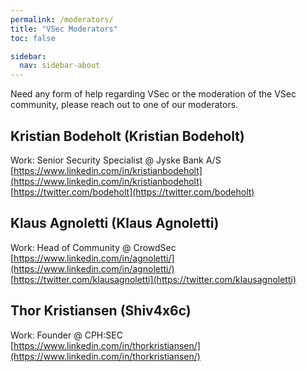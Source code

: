 ```yaml
---
permalink: /moderators/
title: "VSec Moderators"
toc: false

sidebar:
  nav: sidebar-about
---
```


Need any form of help regarding VSec or the moderation of the VSec community, please reach out to one of our moderators.

## Kristian Bodeholt (Kristian Bodeholt)
Work: Senior Security Specialist @ Jyske Bank A/S   
[https://www.linkedin.com/in/kristianbodeholt](https://www.linkedin.com/in/kristianbodeholt)  
[https://twitter.com/bodeholt](https://twitter.com/bodeholt)  

## Klaus Agnoletti (Klaus Agnoletti)
Work: Head of Community @ CrowdSec
[https://www.linkedin.com/in/agnoletti/](https://www.linkedin.com/in/agnoletti/)  
[https://twitter.com/klausagnoletti](https://twitter.com/klausagnoletti)  

## Thor Kristiansen (Shiv4x6c)
Work: Founder @ CPH:SEC  
[https://www.linkedin.com/in/thorkristiansen/](https://www.linkedin.com/in/thorkristiansen/)  
